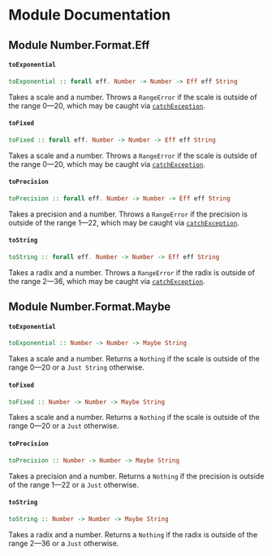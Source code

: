 # Module Documentation

## Module Number.Format.Eff

#### `toExponential`

``` purescript
toExponential :: forall eff. Number -> Number -> Eff eff String
```
Takes a scale and a number. Throws a `RangeError` if the scale is outside of
the range 0—20, which may be caught via [`catchException`][1].


#### `toFixed`

``` purescript
toFixed :: forall eff. Number -> Number -> Eff eff String
```
Takes a scale and a number. Throws a `RangeError` if the scale is outside of
the range 0—20, which may be caught via [`catchException`][1].


#### `toPrecision`

``` purescript
toPrecision :: forall eff. Number -> Number -> Eff eff String
```
Takes a precision and a number. Throws a `RangeError` if the precision is
outside of the range 1—22, which may be caught via [`catchException`][1].


#### `toString`

``` purescript
toString :: forall eff. Number -> Number -> Eff eff String
```
Takes a radix and a number. Throws a `RangeError` if the radix is outside of
the range 2—36, which may be caught via [`catchException`][1].



## Module Number.Format.Maybe

#### `toExponential`

``` purescript
toExponential :: Number -> Number -> Maybe String
```
Takes a scale and a number. Returns a `Nothing` if the scale is outside of the
range 0—20 or a `Just String` otherwise.


#### `toFixed`

``` purescript
toFixed :: Number -> Number -> Maybe String
```
Takes a scale and a number. Returns a `Nothing` if the scale is outside of the
range 0—20 or a `Just` otherwise.


#### `toPrecision`

``` purescript
toPrecision :: Number -> Number -> Maybe String
```
Takes a precision and a number. Returns a `Nothing` if the precision is outside
of the range 1—22 or a `Just` otherwise.


#### `toString`

``` purescript
toString :: Number -> Number -> Maybe String
```
Takes a radix and a number. Returns a `Nothing` if the radix is outside of the
range 2—36 or a `Just` otherwise.


  [1]: https://github.com/purescript/purescript-exceptions

